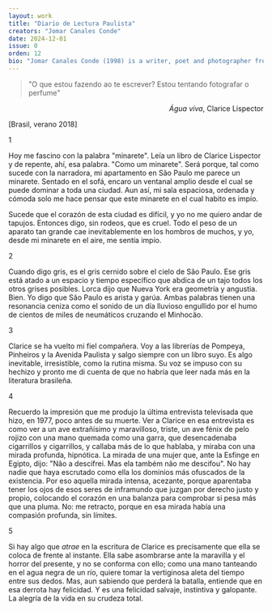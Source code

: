 ```yaml
---
layout: work
title: "Diario de Lectura Paulista"
creators: "Jomar Canales Conde"
date: 2024-12-01
issue: 0
orden: 12
bio: "Jomar Canales Conde (1998) is a writer, poet and photographer from Carolina, Puerto Rico. He holds an Erasmus Mundus Joint Master's Degree in European Literatury Cultures from the Universities of Lisbon and Bologna, and a Bachelor's Degree in Hispanic Studies from the University of Puerto Rico."
---
```


<blockquote class="quote-font">"O que estou fazendo ao te escrever? Estou tentando fotografar o perfume"</blockquote>
<p style="text-align: right;"><em>Água viva</em>, Clarice Lispector</p>

[Brasil, verano 2018]

1

Hoy me fascino con la palabra "minarete". Leía un libro de Clarice
Lispector y de repente, ahí, esa palabra. "Como um minarete". Será
porque, tal como sucede con la narradora, mi apartamento en São Paulo me
parece un minarete. Sentado en el sofá, encaro un ventanal amplio desde
el cual se puede dominar a toda una ciudad. Aun así, mi sala espaciosa,
ordenada y cómoda solo me hace pensar que este minarete en el cual
habito es impío.

Sucede que el corazón de esta ciudad es difícil, y yo no me quiero andar
de tapujos. Entonces digo, sin rodeos, que es cruel. Todo el peso de un
aparato tan grande cae inevitablemente en los hombros de muchos, y yo,
desde mi minarete en el aire, me sentía impío.

2

Cuando digo gris, es el gris cernido sobre el cielo de São Paulo. Ese
gris está atado a un espacio y tiempo específico que abdica de un tajo
todos los otros grises posibles. Lorca dijo que Nueva York era geometría
y angustia. Bien. Yo digo que São Paulo es arista y garúa. Ambas
palabras tienen una resonancia ceniza como el sonido de un día lluvioso
engullido por el humo de cientos de miles de neumáticos cruzando el
Minhocão.

3

Clarice se ha vuelto mi fiel compañera. Voy a las librerías de Pompeya,
Pinheiros y la Avenida Paulista y salgo siempre con un libro suyo. Es
algo inevitable, irresistible, como la rutina misma. Su voz se impuso
con su hechizo y pronto me di cuenta de que no habría que leer nada más
en la literatura brasileña.

4

Recuerdo la impresión que me produjo la última entrevista televisada que
hizo, en 1977, poco antes de su muerte. Ver a Clarice en esa entrevista
es como ver a un ave extrañísimo y maravilloso, triste, un ave fénix de
pelo rojizo con una mano quemada como una garra, que desencadenaba
cigarrillos y cigarrillos, y callaba más de lo que hablaba, y miraba con
una mirada profunda, hipnótica. La mirada de una mujer que, ante la
Esfinge en Egipto, dijo: "Não a descifrei. Mas ela também não me
descifou". No hay nadie que haya escrutado como ella los dominios más
ofuscados de la existencia. Por eso aquella mirada intensa, acezante,
porque aparentaba tener los ojos de esos seres de inframundo que juzgan
por derecho justo y propio, colocando el corazón en una balanza para
comprobar si pesa más que una pluma. No: me retracto, porque en esa
mirada había una compasión profunda, sin límites.

5

Si hay algo que _atrae_ en la escritura de Clarice es precisamente que
ella se coloca de frente al instante. Ella sabe asombrarse ante la
maravilla y el horror del presente, y no se conforma con ello; como una
mano tanteando en el agua negra de un río, quiere tomar la vertiginosa
aleta del tiempo entre sus dedos. Mas, aun sabiendo que perderá la
batalla, entiende que en esa derrota hay felicidad. Y es una felicidad
salvaje, instintiva y galopante. La alegría de la vida en su crudeza
total.
